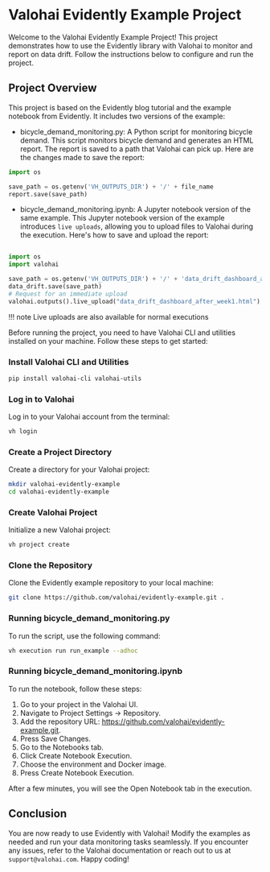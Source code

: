 # Valohai Evidently Example Project

Welcome to the Valohai Evidently Example Project! This project demonstrates how to use the Evidently library with Valohai to monitor and report on data drift. Follow the instructions below to configure and run the project.

## Project Overview
This project is based on the Evidently blog tutorial and the example notebook from Evidently. It includes two versions of the example:

- bicycle_demand_monitoring.py: A Python script for monitoring bicycle demand. This script monitors bicycle demand and generates an HTML report. The report is saved to a path that Valohai can pick up. Here are the changes made to save the report:

```python
import os

save_path = os.getenv('VH_OUTPUTS_DIR') + '/' + file_name
report.save(save_path)
```

- bicycle_demand_monitoring.ipynb: A Jupyter notebook version of the same example. This Jupyter notebook version of the example introduces `live uploads`, allowing you to upload files to Valohai during the execution. Here's how to save and upload the report:

```python

import os
import valohai

save_path = os.getenv('VH_OUTPUTS_DIR') + '/' + 'data_drift_dashboard_after_week1.html'
data_drift.save(save_path)
# Request for an immediate upload
valohai.outputs().live_upload("data_drift_dashboard_after_week1.html")
```

!!! note
    Live uploads are also available for normal executions

Before running the project, you need to have Valohai CLI and utilities installed on your machine. Follow these steps to get started:

### Install Valohai CLI and Utilities

```bash 
pip install valohai-cli valohai-utils
```

### Log in to Valohai
Log in to your Valohai account from the terminal:

```bash 
vh login
```

### Create a Project Directory
Create a directory for your Valohai project:

```bash 
mkdir valohai-evidently-example
cd valohai-evidently-example
```

### Create Valohai Project
Initialize a new Valohai project:

```bash 
vh project create
```

### Clone the Repository
Clone the Evidently example repository to your local machine:

```bash 
git clone https://github.com/valohai/evidently-example.git .
```

### Running bicycle_demand_monitoring.py
To run the script, use the following command:

```bash 
vh execution run run_example --adhoc
```

### Running bicycle_demand_monitoring.ipynb
To run the notebook, follow these steps:

1. Go to your project in the Valohai UI. 
2. Navigate to Project Settings -> Repository. 
3. Add the repository URL: https://github.com/valohai/evidently-example.git. 
4. Press Save Changes. 
5. Go to the Notebooks tab. 
6. Click Create Notebook Execution. 
7. Choose the environment and Docker image. 
8. Press Create Notebook Execution.

After a few minutes, you will see the Open Notebook tab in the execution.


## Conclusion
You are now ready to use Evidently with Valohai! Modify the examples as needed and run your data monitoring tasks seamlessly. If you encounter any issues, refer to the Valohai documentation or reach out to us at `support@valohai.com`. Happy coding!